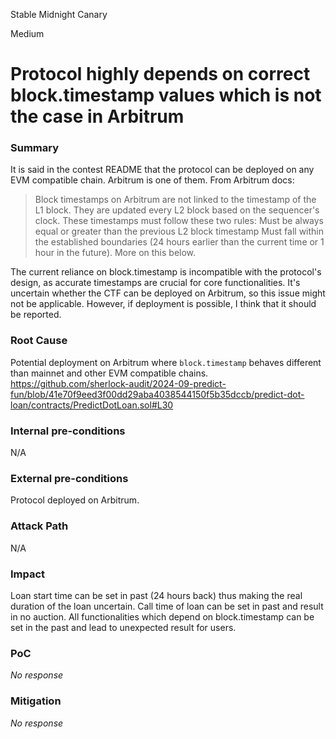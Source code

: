 Stable Midnight Canary

Medium

# Protocol highly depends on correct block.timestamp values which is not the case in Arbitrum

### Summary

It is said in the contest README that the protocol can be deployed on any EVM compatible chain. Arbitrum is one of them.
From Arbitrum docs:
>Block timestamps on Arbitrum are not linked to the timestamp of the L1 block. They are updated every L2 block based on the sequencer's clock. These timestamps must follow these two rules:
Must be always equal or greater than the previous L2 block timestamp
Must fall within the established boundaries (24 hours earlier than the current time or 1 hour in the future). More on this below.

The current reliance on block.timestamp is incompatible with the protocol's design, as accurate timestamps are crucial for core functionalities. It's uncertain whether the CTF can be deployed on Arbitrum, so this issue might not be applicable. However, if deployment is possible, I think that it should be reported.

### Root Cause

Potential deployment on Arbitrum where `block.timestamp` behaves different than mainnet and other EVM compatible chains.
https://github.com/sherlock-audit/2024-09-predict-fun/blob/41e70f9eed3f00dd29aba4038544150f5b35dccb/predict-dot-loan/contracts/PredictDotLoan.sol#L30
### Internal pre-conditions

N/A

### External pre-conditions

Protocol deployed on Arbitrum.

### Attack Path

N/A

### Impact

Loan start time can be set in past (24 hours back) thus making the real duration of the loan uncertain.
Call time of loan can be set in past and result in no auction.
All functionalities which depend on block.timestamp can be set in the past and lead to unexpected result for users.

### PoC

_No response_

### Mitigation

_No response_